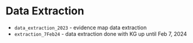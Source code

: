 # Data Extraction
- `data_extraction_2023` - evidence map data extraction
- `extraction_7Feb24` - data extraction done with KG up until Feb 7, 2024
